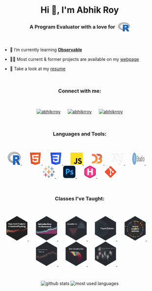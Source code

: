 <h1 align="center">Hi 👋, I'm Abhik Roy</h1>
<h3 align="center">A Program Evaluator with a love for &hairsp; <a href="https://www.r-project.org" target="_blank" rel="noreferrer"> <span style="vertical-align: middle;"><img src="/icons/R-logo.svg" alt="R" height="30"/></a></span></h3>
<br>


- 🌱 I’m currently learning [**Observable**](https://observablehq.com)

- 👨‍💻 Most current & former projects are available on my [webpage](https://iam.asocialdatascientist.com)

- 📄 Take a look at my [resume](https://iam.asocialdatascientist.com/work/resume)

<br>

<h3 align="center">Connect with me:</h3>
<br>
<p align="center">
<a href="https://codepen.io/abhikrroy" target="blank"><img align="center" src="https://raw.githubusercontent.com/rahuldkjain/github-profile-readme-generator/master/src/images/icons/Social/codepen.svg" alt="abhikrroy" height="30" width="40" /></a>&nbsp;&nbsp;&nbsp;&nbsp;&nbsp;
<a href="https://linkedin.com/in/abhikrroy" target="blank"><img align="center" src="https://raw.githubusercontent.com/rahuldkjain/github-profile-readme-generator/master/src/images/icons/Social/linked-in-alt.svg" alt="abhikrroy" height="30" width="40" /></a>&nbsp;&nbsp;&nbsp;&nbsp;&nbsp;
<a href="https://stackoverflow.com/users/abhikrroy" target="blank"><img align="center" src="https://raw.githubusercontent.com/rahuldkjain/github-profile-readme-generator/master/src/images/icons/Social/stack-overflow.svg" alt="abhikrroy" height="30" width="40" /></a>
</p>

<br>

<h3 align="center">Languages and Tools:</h3>
<br>
<p align="center">
<a href="https://www.r-project.org" target="_blank" rel="noreferrer"> <img src="/icons/R-logo.svg" alt="R" width="43" height="43"/> </a> &nbsp;&nbsp;&nbsp;&nbsp;&nbsp;
<a href="https://www.w3.org/html/" target="_blank" rel="noreferrer"> <img src="/icons/HTML5-logo.svg" alt="html5" width="40" height="40"/> </a> &nbsp;&nbsp;&nbsp;&nbsp;&nbsp;
<a href="https://www.w3schools.com/css/" target="_blank" rel="noreferrer"> <img src="/icons/CSS3-logo.svg" alt="css3" width="40" height="40"/> </a> &nbsp;&nbsp;&nbsp;&nbsp;&nbsp;
<a href="https://developer.mozilla.org/en-US/docs/Web/JavaScript" target="_blank" rel="noreferrer"> <img src="/icons/JS-logo.svg" alt="JavaScript" width="40" height="40"/> </a> &nbsp;&nbsp;&nbsp;&nbsp;&nbsp;
<a href="https://d3js.org/" target="_blank" rel="noreferrer"> <img src="/icons/d3-logo.svg" alt="d3.js" width="40" height="40"/> </a> &nbsp;&nbsp;&nbsp;&nbsp;&nbsp;
<a href="https://www.latex-project.org" target="_blank" rel="noreferrer"> <img src="/icons/LaTeX_logo_white.svg" alt="LaTeX" width="40" height="40"/> </a> &nbsp;&nbsp;&nbsp;&nbsp;&nbsp;
<a href="https://posit.co/download/rstudio-desktop/" target="_blank" rel="noreferrer"> <img src="/icons/Rstudio-logo.svg" alt="RStudio" width="40" height="40"/> </a> &nbsp;&nbsp;&nbsp;&nbsp;&nbsp;
<a href="https://www.tableau.com/" target="_blank" rel="noreferrer"> <img src="/icons/tableau-logo.svg" alt="Tableau" width="40" height="40"/> </a> &nbsp;&nbsp;&nbsp;&nbsp;&nbsp;
<a href="https://www.photoshop.com/en" target="_blank" rel="noreferrer"> <img src="/icons/Adobe-Photoshop-logo.svg" alt="Adobe Photoshop" width="40" height="40"/> </a> &nbsp;&nbsp;&nbsp;&nbsp;&nbsp;
<a href="https://gohugo.io/" target="_blank" rel="noreferrer"> <img src="/icons/Hugo-logo.svg" alt="Hugo" width="40" height="40"/> </a> &nbsp;&nbsp;&nbsp;&nbsp;&nbsp;
<a href="https://git-scm.com/" target="_blank" rel="noreferrer"> <img src="/icons/git-logo.svg" alt="git" width="40" height="40"/> </a>
</p>

<br>

<h3 align="center">Classes I've Taught:</h3>
<br>
<p align="center">
<a href="https://edp611.asocialdatascientist.com" target="_blank" rel="noreferrer"> <img src="/img/edp611.png" alt="Measurement/Evaluation in Educational Psychology" height="80"/> </a> &nbsp;&nbsp;&nbsp;&nbsp;&nbsp;
<a href="https://edp612.asocialdatascientist.com" target="_blank" rel="noreferrer"> <img src="/img/edp612.png" alt="Introduction to Research" height="80"/> </a> &nbsp;&nbsp;&nbsp;&nbsp;&nbsp;
<a href="https://edp613.asocialdatascientist.com" target="_blank" rel="noreferrer"> <img src="/img/edp613.png" alt="Statistical Methods I" height="80"/> </a> &nbsp;&nbsp;&nbsp;&nbsp;&nbsp;
<a href="https://edp617.asocialdatascientist.com" target="_blank" rel="noreferrer"> <img src="/img/edp617.png" alt="Program Evaluation" height="80"/> </a> &nbsp;&nbsp;&nbsp;&nbsp;&nbsp;
<a href="https://edp618.asocialdatascientist.com" target="_blank" rel="noreferrer"> <img src="/img/edp618.png" alt="Mixing Research Methods" height="80"/> </a> &nbsp;&nbsp;&nbsp;&nbsp;&nbsp;
<a href="https://edp619.asocialdatascientist.com" target="_blank" rel="noreferrer"> <img src="/img/edp619.png" alt="Survey Research Methods" height="80"/> </a> &nbsp;&nbsp;&nbsp;&nbsp;&nbsp;
<a href="https://edp693e.asocialdatascientist.com" target="_blank" rel="noreferrer"> <img src="/img/edp693e.png" alt="Data Visualization" height="80"/> </a> &nbsp;&nbsp;&nbsp;&nbsp;&nbsp;
<a href="https://edp693g.asocialdatascientist.com" target="_blank" rel="noreferrer"> <img src="/img/edp693g.png" alt="Social Network Analysis" height="80"/> </a> &nbsp;&nbsp;&nbsp;&nbsp;&nbsp;
</p>

<br>

<p align="center">
<img src="https://github-readme-stats.vercel.app/api?username=drabhikroy&show_icons=true&theme=transparent&locale=en" height="150" alt="github stats" />
<img src="https://github-readme-stats.vercel.app/api/top-langs?username=drabhikroy&show_icons=true&theme=transparent&locale=en&layout=compact" height="150" alt="most used languages" />
</p>

<br>

<p align="center"></p>
